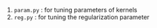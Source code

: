 1) `param.py` : for tuning parameters of kernels
2) `reg.py` : for tuning the regularization parameter 

